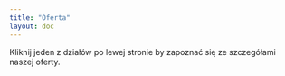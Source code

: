 ```yaml
---
title: "Oferta"
layout: doc
---
```

Kliknij jeden z działów po lewej stronie by zapoznać się ze szczegółami naszej oferty.

